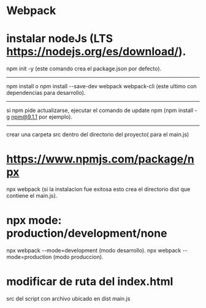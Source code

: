 # Webpack

# instalar nodeJs (LTS https://nodejs.org/es/download/).

npm init -y (este comando crea el package.json por defecto).

---

npm install o npm install --save-dev webpack webpack-cli (este ultimo con dependencias para desarrollo).

---

si npm pide actualizarse, ejecutar el comando de update npm (npm install -g npm@9.1.1 por ejemplo).

---

crear una carpeta src dentro del directorio del proyecto( para el main.js)

# https://www.npmjs.com/package/npx

npx webpack (si la instalacion fue exitosa esto crea el directorio dist que contiene el main.js).

# npx mode: production/development/none

npx webpack --mode=development (modo desarrollo).
npx webpack --mode=production (modo produccion).

# modificar de ruta del index.html

 src del script con archivo ubicado en dist main.js